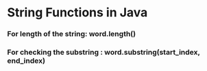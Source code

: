 # String Functions in Java 

###  For length of the string: word.length()

### For checking the substring : word.substring(start_index, end_index)

### 
